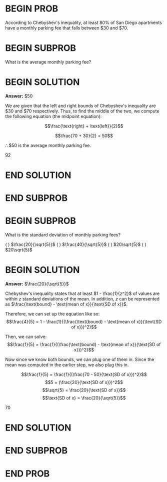 # BEGIN PROB

According to Chebyshev's inequality, at least 80% of San Diego apartments have a monthly parking fee that falls between $30 and $70. 

# BEGIN SUBPROB

What is the average monthly parking fee?

# BEGIN SOLUTION

**Answer:** $\$50$

We are given that the left and right bounds of Chebyshev's inequality are $30 and $70 respectively. Thus, to find the middle of the two, we compute the following equation (the midpoint equation):

$$\frac{\text{right} + \text{left}}{2}$$

$$\frac{70 + 30}{2} = 50$$

$\therefore \$50$ is the average monthly parking fee.

<average>92</average>

# END SOLUTION

# END SUBPROB

# BEGIN SUBPROB

What is the standard deviation of monthly parking fees?

( ) $\frac{20}{\sqrt{5}}$
( ) $\frac{40}{\sqrt{5}}$
( ) $20\sqrt{5}$
( ) $20\sqrt{5}$

# BEGIN SOLUTION

**Answer:** $\frac{20}{\sqrt{5}}$

Chebyshev's inequality states that at least $1 - \frac{1}{z^2}$ of values are within $z$ standard deviations of the mean. In addition, $z$ can be represented as $\frac{\text{bound} - \text{mean of x}}{\text{SD of x}}$. 

Therefore, we can set up the equation like so:
$$\frac{4}{5} = 1 - \frac{1}{(\frac{\text{bound} - \text{mean of x}}{\text{SD of x}})^2}$$

Then, we can solve:
$$\frac{1}{5} = \frac{1}{(\frac{\text{bound} - \text{mean of x}}{\text{SD of x}})^2}$$

Now since we know both bounds, we can plug one of them in. Since the mean was computed in the earlier step, we also plug this in.

$$\frac{1}{5} = \frac{1}{(\frac{70 - 50}{\text{SD of x}})^2}$$
$$5 = (\frac{20}{\text{SD of x}})^2$$
$$\sqrt{5} = \frac{20}{\text{SD of x}}$$
$$\text{SD of x} = \frac{20}{\sqrt{5}}$$

<average>70</average>

# END SOLUTION

# END SUBPROB   

# END PROB